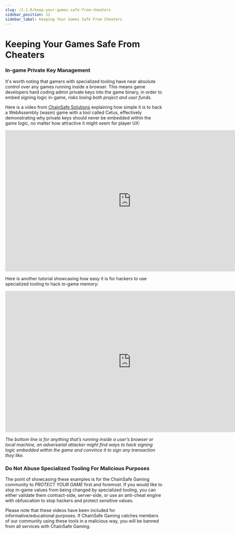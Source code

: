 ```yaml
---
slug: /2.1.0/keep-your-games-safe-from-cheaters
sidebar_position: 12
sidebar_label: Keeping Your Games Safe From Cheaters
---
```



# Keeping Your Games Safe From Cheaters

### In-game Private Key Management

It's worth noting that gamers with specialized tooling have near absolute control over any games running inside a browser. This means game developers hard coding admin private keys into the game binary, in order to embed signing logic in-game, *risks losing both project and user funds*.

Here is a video from [ChainSafe Solutions](https://solutions.chainsafe.io) explaining how simple it is to hack a WebAssembly (wasm) game with a tool called Cetus, effectively demonstrating why private keys should never be embedded within the game logic, no matter how attractive it might seem for player UX:

<iframe width="800" height="450" src="https://www.youtube.com/embed/iMx-JfFz3ck" title="Hacking WebAssembly (Wasm) games w/ Cetus, &amp; why private keys must never go into a game binary" frameborder="0" allow="accelerometer; autoplay; clipboard-write; encrypted-media; gyroscope; picture-in-picture; web-share" allowfullscreen></iframe>

Here is another tutorial showcasing how easy it is for hackers to use specialized tooling to hack in-game memory:

<iframe width="800" height="450" src="https://www.youtube-nocookie.com/embed/jfhzY7WnwbU" title="YouTube video player" frameborder="0" allow="accelerometer; autoplay; clipboard-write; encrypted-media; gyroscope; picture-in-picture" allowfullscreen></iframe>

*The bottom line is for anything that’s running inside a user’s browser or local machine, an adversarial attacker might find ways to hack signing logic embedded within the game and convince it to sign any transaction they like*.

### Do Not Abuse Specialized Tooling For Malicious Purposes

The point of showcasing these examples is for the ChainSafe Gaming community to *PROTECT YOUR GAME* first and foremost. If you would like to stop in-game values from being changed by specialized tooling, you can either validate them contract-side, server-side, or use an anti-cheat engine with obfuscation to stop hackers and protect sensitive values.

Please note that these videos have been included for informative/educational purposes. If ChainSafe Gaming catches members of our community using these tools in a malicious way, you will be banned from all services with ChainSafe Gaming. 
